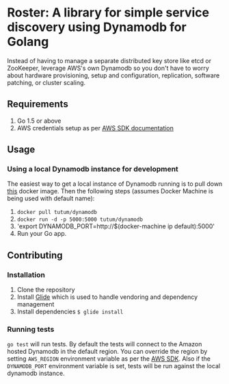 # Roster: A library for simple service discovery using Dynamodb for Golang

Instead of having to manage a separate distributed key store like etcd or ZooKeeper, leverage AWS's own Dynamodb so you don't have to worry about hardware provisioning, setup and configuration, replication, software patching, or cluster scaling.

## Requirements

1. Go 1.5 or above
2. AWS credentials setup as per [AWS SDK documentation](https://github.com/aws/aws-sdk-go)

## Usage

### Using a local Dynamodb instance for development

The easiest way to get a local instance of Dynamodb running is to pull down [this](https://hub.docker.com/r/tutum/dynamodb/) docker image. Then the following steps (assumes Docker Machine is being used with default name):

1. `docker pull tutum/dynamodb`
2. `docker run -d -p 5000:5000 tutum/dynamodb`
3. 'export DYNAMODB_PORT=http://$(docker-machine ip default):5000'
4. Run your Go app.

## Contributing

### Installation

1. Clone the repository
2. Install [Glide](https://github.com/Masterminds/glide) which is used to handle vendoring and dependency management
3. Install dependencies `$ glide install`

### Running tests

`go test` will run tests. By default the tests will connect to the Amazon hosted Dynamodb in the default region. You can override the region by setting `AWS_REGION` environment variable as per the [AWS SDK](https://github.com/aws/aws-sdk-go). Also if the `DYNAMODB_PORT` environment variable is set, tests will be run against the local dynamodb instance.
